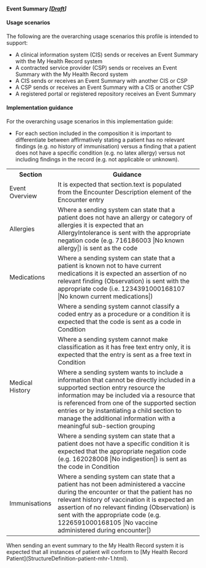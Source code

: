 #### Event Summary *[[Draft](http://hl7.org/fhir/stu3/valueset-publication-status.html)]*


#### Usage scenarios 

The following are the overarching usage scenarios this profile is intended to support:

* A clinical information system (CIS) sends or receives an Event Summary with the My Health Record system
* A contracted service provider (CSP) sends or receives an Event Summary with the My Health Record system
* A CIS sends or receives an Event Summary with another CIS or CSP
* A CSP sends or receives an Event Summary with a CIS or another CSP
* A registered portal or registered repository receives an Event Summary


####  Implementation guidance
For the overarching usage scenarios in this implementation guide:

* For each section included in the composition it is important to differentiate between affirmatively stating a patient has no relevant findings (e.g. no history of immunisation) versus a finding that a patient does not have a specific condition (e.g. no latex allergy) versus not including findings in the record (e.g. not applicable or unknown).


<table class="list" width="100%">
  <tr>
    <th>Section</th>
    <th>Guidance</th>
    </tr>
  <tr>
   <td rowspan="1">Event Overview</td>
    <td>It is expected that section.text is populated from the Encounter Description element of the Encounter entry</td>
  </tr>
 <tr>
   <td rowspan="1">Allergies</td>
    <td>Where a sending system can state that a patient does not have an allergy or category of allergies it is expected that an AllergyIntolerance is sent with the appropriate negation code (e.g. 716186003 |No known allergy|) is sent as the code</td>
  </tr>
   <tr>
   <td rowspan="1">Medications</td>
    <td>Where a sending system can state that a patient is known not to have current medications it is expected an assertion of no relevant finding (Observation) is sent with the appropriate code (i.e. 1234391000168107 |No known current medications|)</td>
  </tr>
 <tr>
   <td rowspan="4">Medical History</td>
    <td>Where a sending system cannot classify a coded entry as a procedure or a condition it is expected that the code is sent as a code in Condition</td>
  </tr>
 <tr>
    <td>Where a sending system cannot make classification as it has free text entry only, it is expected that the entry is sent as a free text in Condition</td>
  </tr>
  <tr>
   <td>Where a sending system wants to include a information that cannot be directly included in a supported section entry resource the information may be included via a resource that is referenced from one of the supported section entries or by instantiating a child section to manage the additional information with a meaningful sub-section grouping</td>
  </tr>
  <tr>
    <td>Where a sending system can state that a patient does not have a specific condition it is expected that the appropriate negation code (e.g. 162028008 |No indigestion|) is sent as the code in Condition</td>
  </tr>
  
  <tr>
   <td rowspan="1">Immunisations</td>
    <td>Where a sending system can state that a patient has not been administered a vaccine during the encounter or that the patient has no relevant history of vaccination it is expected an assertion of no relevant finding  (Observation) is sent with the appropriate code (e.g. 1226591000168105 |No vaccine administered during encounter|)</td>
  </tr>
</table>  
When sending an event summary to the My Health Record system it is expected that all instances of patient will conform to [My Health Record Patient](StructureDefinition-patient-mhr-1.html).
  
